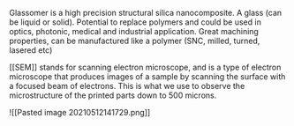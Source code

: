Glassomer is a high precision structural silica nanocomposite. A glass (can be liquid or solid). Potential to replace polymers and could be used in optics, photonic, medical and industrial application. Great machining properties, can be manufactured like a polymer (SNC, milled, turned, lasered etc)

[[SEM]] stands for scanning electron microscope, and is a type of electron microscope that produces images of a sample by scanning the surface with a focused beam of electrons. This is what we use to observe the microstructure of the printed parts down to 500 microns.

![[Pasted image 20210512141729.png]]